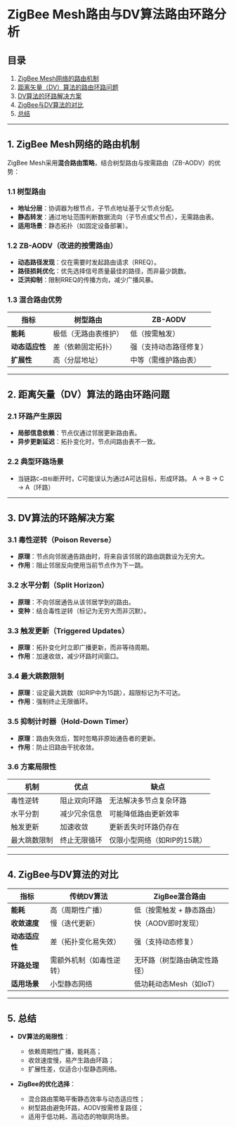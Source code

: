 # ZigBee Mesh路由与DV算法路由环路分析

## 目录

1. [ZigBee Mesh网络的路由机制](#1-zigbee-mesh网络的路由机制)
2. [距离矢量（DV）算法的路由环路问题](#2-距离矢量dv算法的路由环路问题)
3. [DV算法的环路解决方案](#3-dv算法的环路解决方案)
4. [ZigBee与DV算法的对比](#4-zigbee与dv算法的对比)
5. [总结](#5-总结)

---

## 1. ZigBee Mesh网络的路由机制

ZigBee Mesh采用**混合路由策略**，结合树型路由与按需路由（ZB-AODV）的优势：

### 1.1 树型路由

- **地址分层**：协调器为根节点，子节点地址基于父节点分配。
- **静态转发**：通过地址范围判断数据流向（子节点或父节点），无需路由表。
- **适用场景**：静态拓扑（如固定设备部署）。

### 1.2 ZB-AODV（改进的按需路由）

- **动态路径发现**：仅在需要时发起路由请求（RREQ）。
- **路径损耗优化**：优先选择信号质量最佳的路径，而非最少跳数。
- **泛洪抑制**：限制RREQ的传播方向，减少广播风暴。

### 1.3 混合路由优势

| 指标        | 树型路由       | ZB-AODV     |
|-----------|------------|-------------|
| **能耗**    | 极低（无路由表维护） | 低（按需触发）     |
| **动态适应性** | 差（依赖固定拓扑）  | 强（支持动态路径修复） |
| **扩展性**   | 高（分层地址）    | 中等（需维护路由表）  |

---

## 2. 距离矢量（DV）算法的路由环路问题

### 2.1 环路产生原因

- **局部信息依赖**：节点仅通过邻居更新路由表。
- **异步更新延迟**：拓扑变化时，节点间路由表不一致。

### 2.2 典型环路场景

- 当链路`C→目标`断开时，C可能误认为通过A可达目标，形成环路。
  A → B → C → A（环路）

---

## 3. DV算法的环路解决方案

### 3.1 毒性逆转（Poison Reverse）

- **原理**：节点向邻居通告路由时，将来自该邻居的路由跳数设为无穷大。
- **作用**：阻止邻居反向使用当前节点作为下一跳。

### 3.2 水平分割（Split Horizon）

- **原理**：不向邻居通告从该邻居学到的路由。
- **变种**：结合毒性逆转（标记为无穷大而非沉默）。

### 3.3 触发更新（Triggered Updates）

- **原理**：拓扑变化时立即广播更新，而非等待周期。
- **作用**：加速收敛，减少环路时间窗口。

### 3.4 最大跳数限制

- **原理**：设定最大跳数（如RIP中为15跳），超限标记为不可达。
- **作用**：强制终止无限循环。

### 3.5 抑制计时器（Hold-Down Timer）

- **原理**：路由失效后，暂时忽略非原始通告者的更新。
- **作用**：防止旧路由干扰收敛。

### 3.6 方案局限性

| 机制     | 优点     | 缺点               |
|--------|--------|------------------|
| 毒性逆转   | 阻止双向环路 | 无法解决多节点复杂环路      |
| 水平分割   | 减少冗余信息 | 可能降低路由更新效率       |
| 触发更新   | 加速收敛   | 更新丢失时环路仍存在       |
| 最大跳数限制 | 终止无限循环 | 仅限小型网络（如RIP的15跳） |

---

## 4. ZigBee与DV算法的对比

| **指标**    | 传统DV算法       | ZigBee混合路由      |
|-----------|--------------|-----------------|
| **能耗**    | 高（周期性广播）     | 低（按需触发 + 静态路由）  |
| **收敛速度**  | 慢（迭代更新）      | 快（AODV即时发现）     |
| **动态适应性** | 差（拓扑变化易失效）   | 强（支持动态修复）       |
| **环路处理**  | 需额外机制（如毒性逆转） | 无环路（树型路由确定性路径）  |
| **适用场景**  | 小型静态网络       | 低功耗动态Mesh（如IoT） |

---

## 5. 总结

- **DV算法的局限性**：
    - 依赖周期性广播，能耗高；
    - 收敛速度慢，易产生路由环路；
    - 扩展性差，仅适合小型静态网络。

- **ZigBee的优化选择**：
    - 混合路由策略平衡静态效率与动态适应性；
    - 树型路由避免环路，AODV按需修复路径；
    - 适用于低功耗、高动态的物联网场景。
